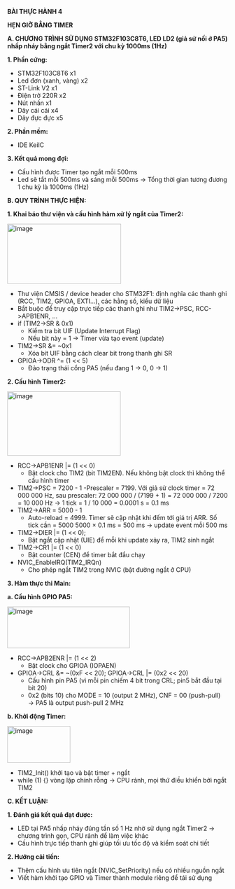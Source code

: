 **BÀI THỰC HÀNH 4**

**HẸN GIỜ BẰNG TIMER**

**A. CHƯƠNG TRÌNH  SỬ DỤNG STM32F103C8T6, LED LD2 (giả sử nối ở PA5) nhấp nháy bằng ngắt Timer2 với chu kỳ 1000ms (1Hz)**

**1. Phần cứng:**
- STM32F103C8T6 x1
- Led đơn (xanh, vàng) x2
- ST-Link V2 x1
- Điện trở 220R x2
- Nút nhấn x1
- Dây cái cái x4
- Dây đực đực x5

**2. Phần mềm:**
- IDE KeilC

**3. Kết quả mong đợi:**
- Cấu hình được Timer tạo ngắt mỗi 500ms
- Led sẽ tắt mỗi 500ms và sáng mỗi 500ms -> Tổng thời gian tương đương 1 chu kỳ là 1000ms (1Hz)

**B. QUY TRÌNH THỰC HIỆN:**

**1. Khai báo thư viện và cấu hình hàm xử lý ngắt của Timer2:**

<img width="260" height="137" alt="image" src="https://github.com/user-attachments/assets/21580442-96eb-4cc8-9e5f-bd8dabc23bb5" />

- Thư viện CMSIS / device header cho STM32F1: định nghĩa các thanh ghi (RCC, TIM2, GPIOA, EXTI...), các hằng số, kiểu dữ liệu
- Bắt buộc để truy cập trực tiếp các thanh ghi như TIM2->PSC, RCC->APB1ENR, ...
- if (TIM2->SR & 0x1)
  - Kiểm tra bit UIF (Update Interrupt Flag)
  - Nếu bit này = 1 → Timer vừa tạo event (update)
- TIM2->SR &= ~0x1
  - Xóa bit UIF bằng cách clear bit trong thanh ghi SR
- GPIOA->ODR ^= (1 << 5)
  - Đảo trạng thái cổng PA5 (nếu đang 1 → 0, 0 → 1)

**2. Cấu hình Timer2:**

<img width="259" height="147" alt="image" src="https://github.com/user-attachments/assets/856ea08e-8c95-48e0-bda5-a575ccde46ab" />

- RCC->APB1ENR |= (1 << 0)
  - Bật clock cho TIM2 (bit TIM2EN). Nếu không bật clock thì không thể cấu hình timer
- TIM2->PSC = 7200 - 1
    -Prescaler = 7199. Với giả sử clock timer = 72 000 000 Hz, sau prescaler:
     72 000 000 / (7199 + 1) = 72 000 000 / 7200 = 10 000 Hz
    → 1 tick = 1 / 10 000 = 0.0001 s = 0.1 ms
- TIM2->ARR = 5000 - 1
  - Auto-reload = 4999. Timer sẽ cập nhật khi đếm tới giá trị ARR. Số tick cần = 5000
    5000 × 0.1 ms = 500 ms → update event mỗi 500 ms
- TIM2->DIER |= (1 << 0);
  - Bật ngắt cập nhật (UIE) để mỗi khi update xảy ra, TIM2 sinh ngắt
- TIM2->CR1 |= (1 << 0)
  - Bật counter (CEN) để timer bắt đầu chạy
- NVIC_EnableIRQ(TIM2_IRQn)
  - Cho phép ngắt TIM2 trong NVIC (bật đường ngắt ở CPU)

**3. Hàm thực thi Main:**

**a. Cầu hình GPIO PA5:**

<img width="280" height="95" alt="image" src="https://github.com/user-attachments/assets/559bff62-f737-47c6-a1b8-027122e98f29" />

- RCC->APB2ENR |= (1 << 2)
  - Bật clock cho GPIOA (IOPAEN)
- GPIOA->CRL &= ~(0xF << 20); GPIOA->CRL |= (0x2 << 20)
  - Cấu hình pin PA5 (vì mỗi pin chiếm 4 bit trong CRL; pin5 bắt đầu tại bit 20)
  - 0x2 (bits 10) cho MODE = 10 (output 2 MHz), CNF = 00 (push-pull) → PA5 là output push-pull 2 MHz

**b. Khởi động Timer:**

<img width="144" height="84" alt="image" src="https://github.com/user-attachments/assets/becb6491-55fb-4b21-8352-7741da2d4690" />

- TIM2_Init() khởi tạo và bật timer + ngắt
- while (1) {} vòng lặp chính rỗng -> CPU rảnh, mọi thứ điều khiển bởi ngắt TIM2

**C. KẾT LUẬN:**

**1. Đánh giá kết quả đạt được:**

- LED tại PA5 nhấp nháy đúng tần số 1 Hz nhờ sử dụng ngắt Timer2 → chương trình gọn, CPU rảnh để làm việc khác
- Cấu hình trực tiếp thanh ghi giúp tối ưu tốc độ và kiểm soát chi tiết

**2. Hướng cải tiến:**

- Thêm cấu hình ưu tiên ngắt (NVIC_SetPriority) nếu có nhiều nguồn ngắt
- Viết hàm khởi tạo GPIO và Timer thành module riêng để tái sử dụng
